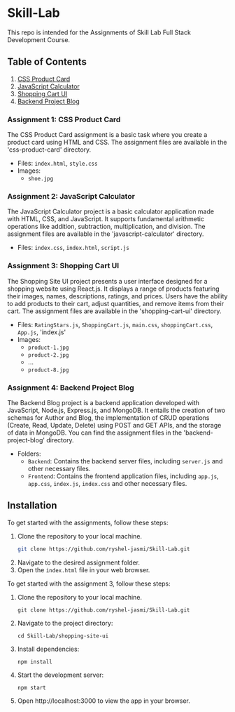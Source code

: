 # Skill-Lab
This repo is intended for the Assignments of Skill Lab Full Stack Development Course.

## Table of Contents

1. [CSS Product Card](#assignment-1-css-product-card)
2. [JavaScript Calculator](#assignment-2-javascript-calculator)
3. [Shopping Cart UI](#assignment-3-shopping-cart-ui)
4. [Backend Project Blog](#assignment-4-backend-project-blog)

### Assignment 1: CSS Product Card

The CSS Product Card assignment is a basic task where you create a product card using HTML and CSS. The assignment files are available in the 'css-product-card' directory.
- Files: `index.html`, `style.css`
- Images:
  - `shoe.jpg`

### Assignment 2: JavaScript Calculator

The JavaScript Calculator project is a basic calculator application made with HTML, CSS, and JavaScript. It supports fundamental arithmetic operations like addition, subtraction, multiplication, and division. The assignment files are available in the 'javascript-calculator' directory.
- Files: `index.css`, `index.html`, `script.js`

### Assignment 3: Shopping Cart UI

The Shopping Site UI project presents a user interface designed for a shopping website using React.js. It displays a range of products featuring their images, names, descriptions, ratings, and prices. Users have the ability to add products to their cart, adjust quantities, and remove items from their cart. The assignment files are available in the 'shopping-cart-ui' directory.
- Files: `RatingStars.js`, `ShoppingCart.js`, `main.css`, `shoppingCart.css`, `App.js`, 'index.js'
- Images:
  - `product-1.jpg`
  - `product-2.jpg`
  - ...
  - `product-8.jpg`
    
### Assignment 4: Backend Project Blog

The Backend Blog project is a backend application developed with JavaScript, Node.js, Express.js, and MongoDB. It entails the creation of two schemas for Author and Blog, the implementation of CRUD operations (Create, Read, Update, Delete) using POST and GET APIs, and the storage of data in MongoDB. You can find the assignment files in the 'backend-project-blog' directory.
- Folders:
    - `Backend`: Contains the backend server files, including `server.js` and other necessary files.
    - `Frontend`: Contains the frontend application files, including `app.js`, `app.css`, `index.js`, `index.css` and other necessary files.

## Installation

To get started with the assignments, follow these steps:

1. Clone the repository to your local machine.
   ```bash
   git clone https://github.com/ryshel-jasmi/Skill-Lab.git

2. Navigate to the desired assignment folder.
3. Open the `index.html` file in your web browser.

To get started with the assignment 3, follow these steps:

1. Clone the repository to your local machine.
   ```
   git clone https://github.com/ryshel-jasmi/Skill-Lab.git
   ```
2. Navigate to the project directory:
   ```
   cd Skill-Lab/shopping-site-ui
   ```
3. Install dependencies:
   ```
   npm install
   ```
4. Start the development server:
   ```
   npm start
   ```
5. Open http://localhost:3000 to view the app in your browser.
